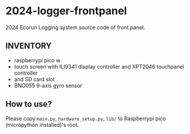 # 2024-logger-frontpanel
2024 Ecorun Logging system source code of front panel.

## INVENTORY
- raspberrypi pico w
- touch screen with ILI9341 display controller and XPT2046 touchpanel controller
- and SD card slot
- BNO055 9-axis gyro sensor

## How to use?
Please copy `main.py`, `hardware_setup.py`, `lib/` to Raspberrypi pico (micropython installed)'s root.
